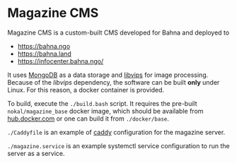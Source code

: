 # Magazine CMS

Magazine CMS is a custom-built CMS developed for Bahna and deployed to 

- https://bahna.ngo
- https://bahna.land
- https://infocenter.bahna.ngo/

It uses [MongoDB](https://www.mongodb.com) as a data storage and [libvips](https://github.com/libvips/libvips) for image processing. Because of the _libvips_ dependency, the software can be built **only** under Linux. For this reason, a  docker container is provided.

To build, execute the `./build.bash` script. It requires the pre-built `nokal/magazine_base` docker image, which should be available from [hub.docker.com](https://hub.docker.com/r/nokal/magazine_base) or one can build it from `./docker/base`.

`./Caddyfile` is an example of [caddy](https://caddyserver.com) configuration for the magazine server.

`./magazine.service` is an example systemctl service configuration to run the server as a service.
